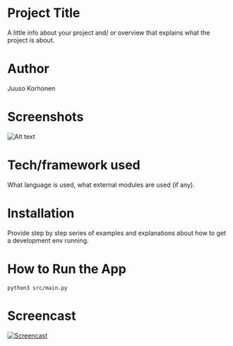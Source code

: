 # Project Title

A little info about your project and/ or overview that explains what the project is about.

# Author

Juuso Korhonen

# Screenshots

![Alt text](https://images.squarespace-cdn.com/content/v1/5cfbcd840dfb94000188ad57/1560216346005-4X306RNLMZGTFTQU4KP8/Intro+1.PNG.png?format=750w "Application startup screen.")

# Tech/framework used

What language is used, what external modules are used (if any).

# Installation

Provide step by step series of examples and explanations about how to get a development env running.

# How to Run the App

```
python3 src/main.py
```

# Screencast

[![Screencast](https://img.youtube.com/vi/2CTqg_e51BU/0.jpg)](https://www.youtube.com/watch?v=2CTqg_e51BU)
